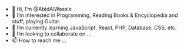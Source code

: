 - 👋 Hi, I’m @AbidAlWassie
- 👀 I’m interested in Programming, Reading Books & Encyclopedia and stuff, playing Guitar.
- 🌱 I’m currently learning JavaScript, React, PHP, Database, CSS, etc.
- 💞️ I’m looking to collaborate on ...
- 📫 How to reach me ...

<!---
AbidAlWassie/AbidAlWassie is a ✨ special ✨ repository because its `README.md` (this file) appears on your GitHub profile.
You can click the Preview link to take a look at your changes.
--->
